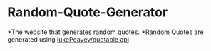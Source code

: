 # Random-Quote-Generator
*The website that generates random quotes.
*Random Quotes are generated using [lukePeavey/quotable api](https://github.com/lukePeavey/quotable)
